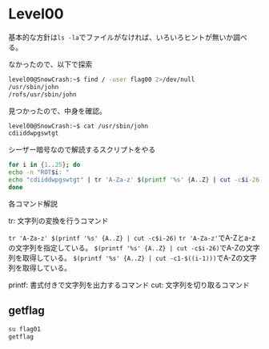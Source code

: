 # Level00

基本的な方針は`ls -la`でファイルがなければ、いろいろヒントが無いか調べる。

なかったので、以下で探索

```sh
level00@SnowCrash:~$ find / -user flag00 2>/dev/null
/usr/sbin/john
/rofs/usr/sbin/john
```

見つかったので、中身を確認。

```sh
level00@SnowCrash:~$ cat /usr/sbin/john
cdiiddwpgswtgt
```

シーザー暗号なので解読するスクリプトをやる

```sh
for i in {1..25}; do
echo -n "ROT$i: "
echo "cdiiddwpgswtgt" | tr 'A-Za-z' $(printf '%s' {A..Z} | cut -c$i-26)$(printf '%s' {A..Z} | cut -c1-$((i-1)))$(printf '%s' {a..z} | cut -c$i-26)$(printf '%s' {a..z} | cut -c1-$((i-1)))
done
```

各コマンド解説

tr: 文字列の変換を行うコマンド

`tr 'A-Za-z' $(printf '%s' {A..Z} | cut -c$i-26)`
`tr 'A-Za-z'`でA-Zとa-zの文字列を指定している。
`$(printf '%s' {A..Z} | cut -c$i-26)`でA-Zの文字列を取得している。
`$(printf '%s' {A..Z} | cut -c1-$((i-1)))`でA-Zの文字列を取得している。


printf: 書式付きで文字列を出力するコマンド
cut: 文字列を切り取るコマンド

## getflag

```sh
su flag01
getflag
```
